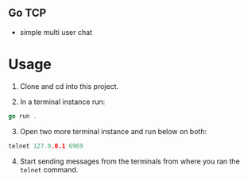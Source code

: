 ## Go TCP

- simple multi user chat

# Usage

1. Clone and cd into this project.

2. In a terminal instance run:

```go
go run .
```

3. Open two more terminal instance and run below on both:

```go
telnet 127.0.0.1 6969
```

4. Start sending messages from the terminals from where you ran the `telnet` command.

